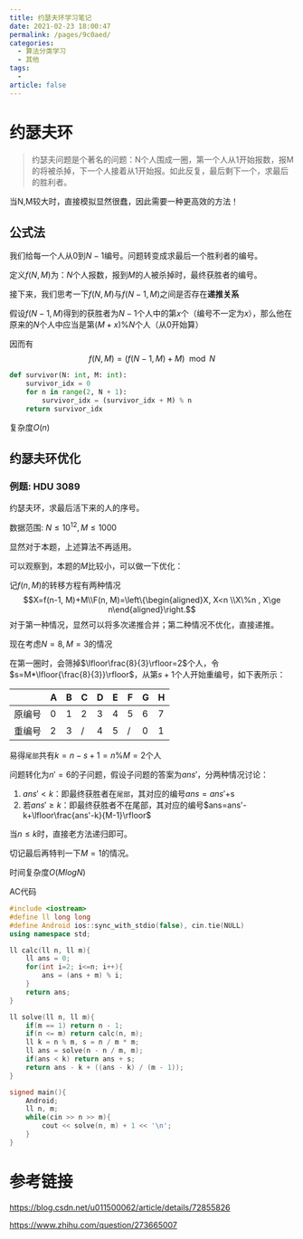 ```yaml
---
title: 约瑟夫环学习笔记
date: 2021-02-23 18:00:47
permalink: /pages/9c0aed/
categories: 
  - 算法分类学习
  - 其他
tags: 
  - 
article: false
---
```



# 约瑟夫环

>   约瑟夫问题是个著名的问题：N个人围成一圈，第一个人从1开始报数，报M的将被杀掉，下一个人接着从1开始报。如此反复，最后剩下一个，求最后的胜利者。 



当N,M较大时，直接模拟显然很蠢，因此需要一种更高效的方法！



## 公式法

我们给每一个人从$0$到$N-1$编号。问题转变成求最后一个胜利者的编号。

定义$f(N, M)$为：$N$个人报数，报到$M$的人被杀掉时，最终获胜者的编号。

接下来，我们思考一下$f(N,M)$与$f(N-1,M)$之间是否存在**递推关系**

假设$f(N-1,M)$得到的获胜者为$N-1$个人中的第$x$个（编号不一定为$x$），那么他在原来的$N$个人中应当是第$(M + x) \% N$个人（从0开始算）

因而有
$$f(N,M)=(f(N-1,M) + M) \mod N$$

```python
def survivor(N: int, M: int):
    survivor_idx = 0
    for n in range(2, N + 1):
        survivor_idx = (survivor_idx + M) % n
    return survivor_idx
```

复杂度$O(n)$



## 约瑟夫环优化

### 例题: HDU 3089

约瑟夫环，求最后活下来的人的序号。

数据范围: $N\le10^{12},M\le 1000$



显然对于本题，上述算法不再适用。

可以观察到，本题的$M$比较小，可以做一下优化：



记$f(n,M)$的转移方程有两种情况
$$X=f(n-1, M)+M\\F(n, M)=\left\{\begin{aligned}X, X<n \\X\%n , X\ge n\end{aligned}\right.$$
对于第一种情况，显然可以将多次递推合并；第二种情况不优化，直接递推。



现在考虑$N=8,M=3$的情况

在第一圈时，会筛掉$\lfloor\frac{8}{3}\rfloor=2$个人，令$s=M*\lfloor{\frac{8}{3}}\rfloor$，从第$s+1$个人开始重编号，如下表所示：

|        | A    | B    | C    | D    | E    | F    | G    | H    |
| ------ | ---- | ---- | ---- | ---- | ---- | ---- | ---- | ---- |
| 原编号 | 0    | 1    | 2    | 3    | 4    | 5    | 6    | 7    |
| 重编号 | 2    | 3    | /    | 4    | 5    | /    | 0    | 1    |

易得`尾部`共有$k=n - s + 1=n\%M=2$个人

问题转化为$n'=6$的子问题，假设子问题的答案为$ans'$，分两种情况讨论：

1.  $ans' < k$：即最终获胜者在`尾部`，其对应的编号$ans=ans'+$s
2.  若$ans'\ge k$：即最终获胜者不在尾部，其对应的编号$ans=ans'-k+\lfloor\frac{ans'-k}{M-1}\rfloor$



当$n\le k$时，直接老方法递归即可。

切记最后再特判一下$M=1$的情况。

时间复杂度$O(MlogN)$



AC代码

```cpp
#include <iostream>
#define ll long long
#define Android ios::sync_with_stdio(false), cin.tie(NULL)
using namespace std;

ll calc(ll n, ll m){
	ll ans = 0;
	for(int i=2; i<=n; i++){
		ans = (ans + m) % i;
	}
	return ans;
}

ll solve(ll n, ll m){
	if(m == 1) return n - 1;
	if(n <= m) return calc(n, m);
	ll k = n % m, s = n / m * m;
	ll ans = solve(n - n / m, m);
	if(ans < k) return ans + s;
	return ans - k + ((ans - k) / (m - 1));
}

signed main(){
    Android;
	ll n, m;
	while(cin >> n >> m){
		cout << solve(n, m) + 1 << '\n';
	}
}
```



# 参考链接

https://blog.csdn.net/u011500062/article/details/72855826

https://www.zhihu.com/question/273665007

